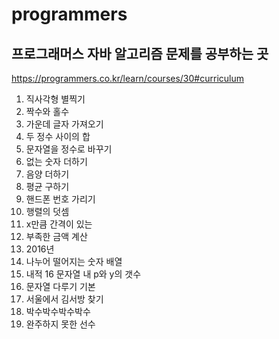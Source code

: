 # programmers

## 프로그래머스 자바 알고리즘 문제를 공부하는 곳

https://programmers.co.kr/learn/courses/30#curriculum

1. 직사각형 별찍기
2. 짝수와 홀수
3. 가운데 글자 가져오기
4. 두 정수 사이의 합
5. 문자열을 정수로 바꾸기
6. 없는 숫자 더하기
7. 음양 더하기
8. 평균 구하기
9. 핸드폰 번호 가리기
10. 행렬의 덧셈
11. x만큼 간격이 있는
12. 부족한 금액 계산 
13. 2016년
14. 나누어 떨어지는 숫자 배열
15. 내적
16 문자열 내 p와 y의 갯수
17. 문자열 다루기 기본
18. 서울에서 김서방 찾기
19. 박수박수박수박수
20. 완주하지 못한 선수
